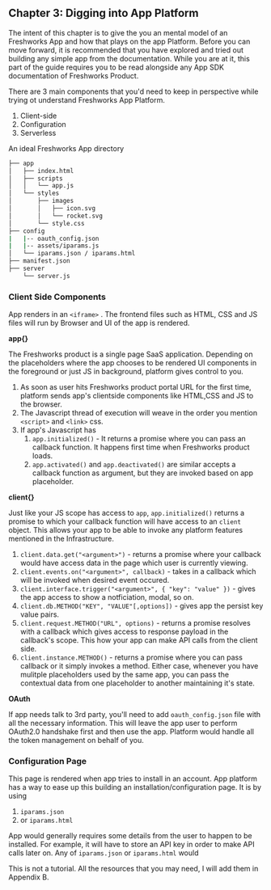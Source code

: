 ## Chapter 3: Digging into App Platform

The intent of this chapter is to give the you an mental model of an Freshworks App and how that plays on the app Platform. Before you can move forward, it is recommended that you have explored and tried out building any simple app from the documentation. While you are at it, this part of the guide requires you to be read alongside any App SDK documentation of Freshworks Product.

There are 3 main components that you'd need to keep in perspective while trying ot understand Freshworks App Platform.

1. Client-side
2. Configuration
3. Serverless

An ideal Freshworks App directory

```bash
├── app
│   ├── index.html
│   ├── scripts
│   │   └── app.js
│   └── styles
│       ├── images
│       │   ├── icon.svg
│       │   └── rocket.svg
│       └── style.css
├── config
|   |-- oauth_config.json
|   |-- assets/iparams.js
│   └── iparams.json / iparams.html
├── manifest.json
├── server
    └── server.js
```

### Client Side Components

App renders in an `<iframe>` . The frontend files such as HTML, CSS and JS files will run by Browser and UI of the app is rendered.

**app{}**

The Freshworks product is a single page SaaS application. Depending on the placeholders where the app chooses to be rendered UI components in the foreground or just JS in background, platform gives control to you.

1. As soon as user hits Freshworks product portal URL for the first time, platform sends app's clientside components like HTML,CSS and JS to the browser.
2. The Javascript thread of execution will weave in the order you mention `<script>` and `<link>` css.
3. If app's Javascript has
    1. `app.initialized()` - It returns a promise where you can pass an callback function. It happens first time when Freshworks product loads.
    2. `app.activated()` and `app.deactivated()` are similar accepts a callback function as argument, but they are invoked based on app placeholder.

**client{}**

Just like your JS scope has access to `app`, `app.initialized()` returns a promise to which your callback function will have access to an `client` object. This allows your app to be able to invoke any platform features mentioned in the Infrastructure.

1. `client.data.get("<argument>")` - returns a promise where your callback would have access data in the page which user is currently viewing.
2. `client.events.on("<argument>", callback)` - takes in a callback which will be invoked when desired event occured.
3. `client.interface.trigger("<argument>", { "key": "value" })` - gives the app access to show a notficiation, modal, so on.
4. `client.db.METHOD("KEY", "VALUE"[,options])` - gives app the persist key value pairs.
5. `client.request.METHOD("URL", options)` - returns a promise resolves with a callback which gives access to response payload in the callback's scope. This how your app can make API calls from the client side.
6. `client.instance.METHOD()` - returns a promise where you can pass callback or it simply invokes a method. Either case, whenever you have mulitple placeholders used by the same app, you can pass the contextual data from one placeholder to another maintaining it's state.

**OAuth**

If app needs talk to 3rd party, you'll need to add `oauth_config.json` file with all the necessary information. This will leave the app user to perform OAuth2.0 handshake first and then use the app. Platform would handle all the token management on behalf of you.

### Configuration Page

This page is rendered when app tries to install in an account. App platform has a way to ease up this building an installation/configuration page. It is by using

1. `iparams.json`
2. or `iparams.html`

App would generally requires some details from the user to happen to be installed. For example, it will have to store an API key in order to make API calls later on. Any of `iparams.json` or `iparams.html` would

This is not a tutorial. All the resources that you may need, I will add them in Appendix B.
